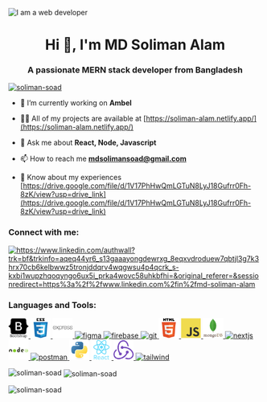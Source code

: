 ![I am a web developer ](https://i.ibb.co/W2PTjBv/cover.png)

<h1 align="center">Hi 👋, I'm MD Soliman Alam</h1>
<h3 align="center">A passionate MERN stack developer from Bangladesh</h3>

<p align="left"> <a href="https://github.com/ryo-ma/github-profile-trophy"><img src="https://github-profile-trophy.vercel.app/?username=soliman-soad" alt="soliman-soad" /></a> </p>

- 🔭 I’m currently working on **Ambel**

- 👨‍💻 All of my projects are available at [https://soliman-alam.netlify.app/](https://soliman-alam.netlify.app/)

- 💬 Ask me about **React, Node, Javascript**

- 📫 How to reach me **mdsolimansoad@gmail.com**

- 📄 Know about my experiences [https://drive.google.com/file/d/1V17PhHwQmLGTuN8LyJ18Gufrr0Fh-8zK/view?usp=drive_link](https://drive.google.com/file/d/1V17PhHwQmLGTuN8LyJ18Gufrr0Fh-8zK/view?usp=drive_link)

<h3 align="left">Connect with me:</h3>
<p align="left">
<a href="https://linkedin.com/in/https://www.linkedin.com/authwall?trk=bf&trkinfo=aqeq44yr6_s13gaaayongdewrxg_8eqxvdroduew7qbtjl3g7k3hrx70cb6kelbwwz5tronjddqrv4wqgwsu4p4qcrk_s-kxbi1wupzhqoqyngo6ux5i_prka4wovc58uhkbfhi=&original_referer=&sessionredirect=https%3a%2f%2fwww.linkedin.com%2fin%2fmd-soliman-alam" target="blank"><img align="center" src="https://raw.githubusercontent.com/rahuldkjain/github-profile-readme-generator/master/src/images/icons/Social/linked-in-alt.svg" alt="https://www.linkedin.com/authwall?trk=bf&trkinfo=aqeq44yr6_s13gaaayongdewrxg_8eqxvdroduew7qbtjl3g7k3hrx70cb6kelbwwz5tronjddqrv4wqgwsu4p4qcrk_s-kxbi1wupzhqoqyngo6ux5i_prka4wovc58uhkbfhi=&original_referer=&sessionredirect=https%3a%2f%2fwww.linkedin.com%2fin%2fmd-soliman-alam" height="30" width="40" /></a>
</p>

<h3 align="left">Languages and Tools:</h3>
<p align="left"> <a href="https://getbootstrap.com" target="_blank" rel="noreferrer"> <img src="https://raw.githubusercontent.com/devicons/devicon/master/icons/bootstrap/bootstrap-plain-wordmark.svg" alt="bootstrap" width="40" height="40"/> </a> <a href="https://www.w3schools.com/css/" target="_blank" rel="noreferrer"> <img src="https://raw.githubusercontent.com/devicons/devicon/master/icons/css3/css3-original-wordmark.svg" alt="css3" width="40" height="40"/> </a> <a href="https://expressjs.com" target="_blank" rel="noreferrer"> <img src="https://raw.githubusercontent.com/devicons/devicon/master/icons/express/express-original-wordmark.svg" alt="express" width="40" height="40"/> </a> <a href="https://www.figma.com/" target="_blank" rel="noreferrer"> <img src="https://www.vectorlogo.zone/logos/figma/figma-icon.svg" alt="figma" width="40" height="40"/> </a> <a href="https://firebase.google.com/" target="_blank" rel="noreferrer"> <img src="https://www.vectorlogo.zone/logos/firebase/firebase-icon.svg" alt="firebase" width="40" height="40"/> </a> <a href="https://git-scm.com/" target="_blank" rel="noreferrer"> <img src="https://www.vectorlogo.zone/logos/git-scm/git-scm-icon.svg" alt="git" width="40" height="40"/> </a> <a href="https://www.w3.org/html/" target="_blank" rel="noreferrer"> <img src="https://raw.githubusercontent.com/devicons/devicon/master/icons/html5/html5-original-wordmark.svg" alt="html5" width="40" height="40"/> </a> <a href="https://developer.mozilla.org/en-US/docs/Web/JavaScript" target="_blank" rel="noreferrer"> <img src="https://raw.githubusercontent.com/devicons/devicon/master/icons/javascript/javascript-original.svg" alt="javascript" width="40" height="40"/> </a> <a href="https://www.mongodb.com/" target="_blank" rel="noreferrer"> <img src="https://raw.githubusercontent.com/devicons/devicon/master/icons/mongodb/mongodb-original-wordmark.svg" alt="mongodb" width="40" height="40"/> </a> <a href="https://nextjs.org/" target="_blank" rel="noreferrer"> <img src="https://cdn.worldvectorlogo.com/logos/nextjs-2.svg" alt="nextjs" width="40" height="40"/> </a> <a href="https://nodejs.org" target="_blank" rel="noreferrer"> <img src="https://raw.githubusercontent.com/devicons/devicon/master/icons/nodejs/nodejs-original-wordmark.svg" alt="nodejs" width="40" height="40"/> </a> <a href="https://postman.com" target="_blank" rel="noreferrer"> <img src="https://www.vectorlogo.zone/logos/getpostman/getpostman-icon.svg" alt="postman" width="40" height="40"/> </a> <a href="https://www.python.org" target="_blank" rel="noreferrer"> <img src="https://raw.githubusercontent.com/devicons/devicon/master/icons/python/python-original.svg" alt="python" width="40" height="40"/> </a> <a href="https://reactjs.org/" target="_blank" rel="noreferrer"> <img src="https://raw.githubusercontent.com/devicons/devicon/master/icons/react/react-original-wordmark.svg" alt="react" width="40" height="40"/> </a> <a href="https://redux.js.org" target="_blank" rel="noreferrer"> <img src="https://raw.githubusercontent.com/devicons/devicon/master/icons/redux/redux-original.svg" alt="redux" width="40" height="40"/> </a> <a href="https://tailwindcss.com/" target="_blank" rel="noreferrer"> <img src="https://www.vectorlogo.zone/logos/tailwindcss/tailwindcss-icon.svg" alt="tailwind" width="40" height="40"/> </a> </p>

<p><img align="left" src="https://github-readme-stats.vercel.app/api/top-langs?username=soliman-soad&show_icons=true&locale=en&layout=compact" alt="soliman-soad" /></p>

<p>&nbsp;<img align="center" src="https://github-readme-stats.vercel.app/api?username=soliman-soad&show_icons=true&locale=en" alt="soliman-soad" /></p>

<p><img align="center" src="https://github-readme-streak-stats.herokuapp.com/?user=soliman-soad&" alt="soliman-soad" /></p>
